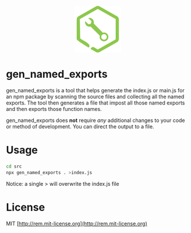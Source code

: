 <p align="center">
  <img src="npx-wrench.svg" alt="NPX Wrench Logo">
</p>

# gen_named_exports

gen_named_exports is a tool that helps generate the index.js or main.js for an npm package by scanning the source files and collecting all the named exports.  The tool then generates a file that impost all those named exports and then exports those function names.

gen_named_exports does **not** require *any* additional changes to your code or method of development. You can direct the output to a file.

# Usage

```bash
cd src
npx gen_named_exports . >index.js
```

Notice: a single > will overwrite the index.js file

# License

MIT [http://rem.mit-license.org](http://rem.mit-license.org)

